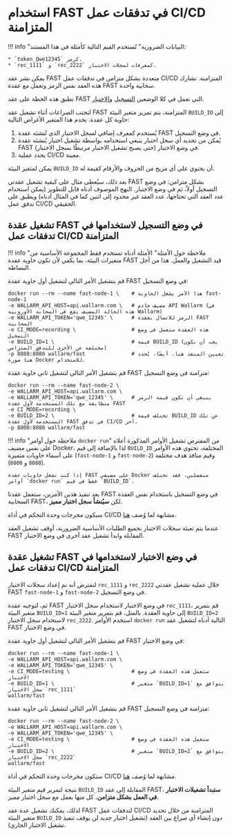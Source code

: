 [doc-ci-recording]:             ci-mode-recording.md
[doc-ci-recording-example]:     ci-mode-recording.md#deployment-of-a-fast-node-in-recording-mode
[doc-ci-testing]:               ci-mode-testing.md
[doc-ci-testing-example]:       ci-mode-testing.md#deployment-of-a-fast-node-in-the-testing-mode

# استخدام FAST في تدفقات عمل CI/CD المتزامنة

!!! info "البيانات الضرورية" 
    تُستخدم القيم التالية كأمثلة في هذا المستند:

    * `token_Qwe12345` كرمز.
    * `rec_1111` و `rec_2222` كمعرفات لسجلات الاختبار.

يمكن نشر عقد FAST متعددة بشكل متزامن في تدفقات عمل CI/CD المتزامنة. تشارك هذه العقد نفس الرمز وتعمل مع عقدة FAST سحابية واحدة.

تطبق هذه الخطة على عقد FAST التي تعمل في كلا الوضعين [التسجيل][doc-ci-recording] و[الاختبار][doc-ci-testing].

لتجنب الصراعات أثناء تشغيل عقد FAST المتزامنة، يتم تمرير متغير البيئة `BUILD_ID` إلى حاوية كل عقدة. يخدم هذا المتغير الأغراض التالية:
1. يُستخدم كمعرف إضافي لسجل الاختبار الذي تُنشئه عقدة FAST في وضع التسجيل.
2. يُمكن من تحديد أي سجل اختبار ينبغي استخدامه بواسطة تشغيل اختبار يُنشئه عقدة FAST في وضع الاختبار (حتى يصبح تشغيل الاختبار مرتبطًا بسجل الاختبار).
3. يحدد عملية CI/CD معينة.

يمكن لمتغير البيئة `BUILD_ID` أن يحتوي على أي مزيج من الحروف والأرقام كقيمة له.

بعد ذلك، سيُعطى مثال على كيفية تشغيل عقدتي FAST بشكل متزامن: في وضع التسجيل أولاً، ثم في وضع الاختبار. النهج الموصوف أدناه قابل للتطوير (يمكن استخدام عدد العقد التي تحتاجها، عدد العقد غير محدود إلى اثنين كما في المثال أدناه) ويطبق على تدفق عمل CI/CD الحقيقي.


## تشغيل عقدة FAST في وضع التسجيل لاستخدامها في تدفقات عمل CI/CD المتزامنة

!!! info "ملاحظة حول الأمثلة"
    الأمثلة أدناه تستخدم فقط المجموعة الأساسية من متغيرات البيئة، بما يكفي لأن تكون حاوية عقدة FAST قيد التشغيل والعمل. هذا من أجل البساطة.

قم بتشغيل الأمر التالي لتشغيل أول حاوية عقدة FAST في وضع التسجيل:

```
docker run --rm --name fast-node-1 \    # هذا الأمر يشغل الحاوية fast-node-1
-e WALLARM_API_HOST=api.wallarm.com \   # مضيف خادم API Wallarm (في هذه الحالة المضيف يقع في السحابة الأوروبية Wallarm)
-e WALLARM_API_TOKEN='qwe_12345' \      # الرمز للاتصال بعقدة FAST السحابية
-e CI_MODE=recording \                  # هذه العقدة ستعمل في وضع التسجيل
-e BUILD_ID=1 \                         # قيمة BUILD_ID (يجب أن تكون مختلفة عن الأخرى للتدفق المتزامن)
-p 8080:8080 wallarm/fast               # تعيين المنفذ هنا. أيضًا، يُحدد هنا صورة Docker للاستخدام.
```

قم بتشغيل الأمر التالي لتشغيل ثاني حاوية عقدة FAST متزامنة في وضع التسجيل:

```
docker run --rm --name fast-node-2 \
-e WALLARM_API_HOST=api.wallarm.com \
-e WALLARM_API_TOKEN='qwe_12345' \      # ينبغي أن تكون قيمة الرمز متطابقة مع تلك المستخدمة لأول عقدة FAST
-e CI_MODE=recording \
-e BUILD_ID=2 \                         # تختلف قيمة BUILD_ID عن تلك المستخدمة لأول عقدة FAST في تدفق CI/CD آخر.
-p 8000:8080 wallarm/fast
```

!!! info "ملاحظة حول أوامر `docker run`"
    من المفترض تشغيل الأوامر المذكورة أعلاه على نفس مضيف Docker، لذا بالإضافة إلى قيم `BUILD_ID` المختلفة، تحتوي هذه الأوامر على أسماء حاويات متميزة (`fast-node-1` و `fast-node-2`) وقيم منافذ هدف مختلفة (`8080` و `8000`).
    
    إذا كنت تشغل حاويات عقدة FAST على مضيفي Docker منفصلين، فقد تختلف أوامر `docker run` فقط في قيم `BUILD_ID`.

بعد تنفيذ هذين الأمرين، ستعمل عقدتا FAST في وضع التسجيل باستخدام نفس العقدة السحابية FAST، لكن **سيُنشأ سجل اختبار مميز**.

سيكون مخرجات وحدة التحكم في أداة CI/CD مشابهة لما وُصف [هنا][doc-ci-recording-example].

عندما يتم تعبئة سجلات الاختبار بجميع الطلبات الأساسية الضرورية، أوقف تشغيل العقد FAST المقابلة وابدأ تشغيل عقد أخرى في وضع الاختبار.

## تشغيل عقدة FAST في وضع الاختبار لاستخدامها في تدفقات عمل CI/CD المتزامنة

لنفترض أنه تم إعداد سجلات الاختبار `rec_1111` و `rec_2222` خلال عملية تشغيل عقدتي FAST `fast-node-1` و `fast-node-2` في وضع التسجيل.

ثم، لتوجيه عقدة FAST في وضع الاختبار لاستخدام سجل الاختبار `rec_1111`، قم بتمرير متغير البيئة `BUILD_ID=1` إلى حاوية العقدة. بالمثل، قم بتمرير متغير البيئة `BUILD_ID=2` لاستخدام سجل الاختبار `rec_2222`. استخدم الأوامر `docker run` التالية أدناه لتشغيل عقد FAST في وضع الاختبار.

قم بتشغيل الأمر التالي لتشغيل أول حاوية عقدة FAST في وضع الاختبار:

```
docker run --rm --name fast-node-1 \
-e WALLARM_API_HOST=api.wallarm.com \
-e WALLARM_API_TOKEN='qwe_12345' \
-e CI_MODE=testing \                    # ستعمل هذه العقدة في وضع الاختبار
-e BUILD_ID=1 \                         # متغير `BUILD_ID=1` يتوافق مع سجل الاختبار `rec_1111`
wallarm/fast
```

قم بتشغيل الأمر التالي لتشغيل ثاني حاوية عقدة FAST متزامنة في وضع التسجيل:

```
docker run --rm --name fast-node-2 \
-e WALLARM_API_HOST=api.wallarm.com \
-e WALLARM_API_TOKEN='qwe_12345' \
-e CI_MODE=testing \                    # ستعمل هذه العقدة في وضع الاختبار
-e BUILD_ID=2 \                         # متغير `BUILD_ID=2` يتوافق مع سجل الاختبار `rec_2222`
wallarm/fast
```

ستكون مخرجات وحدة التحكم في أداة CI/CD مشابهة لما وُصف [هنا][doc-ci-testing-example].

نتيجة لتمرير قيم متغير البيئة `BUILD_ID` المقابلة إلى عقد FAST، **ستبدأ تشغيلات الاختبار في العمل بشكل متزامن**، كل منها يعمل مع سجل اختبار مميز.

لذلك، يمكنك تشغيل عدة عقد FAST لتدفقات عمل CI/CD المتزامنة من خلال تحديد متغير البيئة `BUILD_ID` دون إنشاء أي صراع بين العقد (تشغيل اختبار جديد لن يوقف تنفيذ تشغيل الاختبار الجاري).  